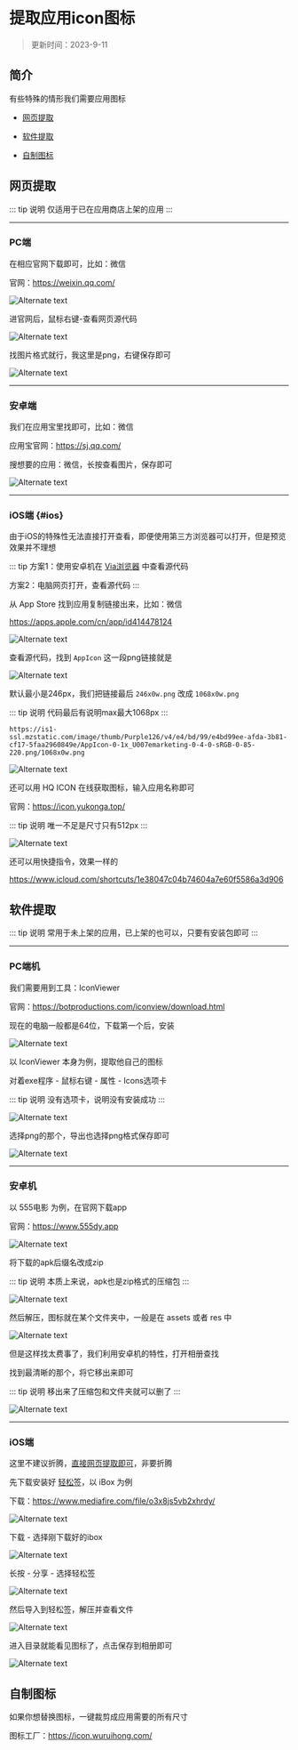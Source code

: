 # 提取应用icon图标

> 更新时间：2023-9-11

## 简介

有些特殊的情形我们需要应用图标

- [网页提取](#网页提取)

- [软件提取](#软件提取)

- [自制图标](#自制图标)

## 网页提取

::: tip 说明
仅适用于已在应用商店上架的应用
:::

---

### PC端

在相应官网下载即可，比如：微信

官网：<https://weixin.qq.com/>

![Alternate text](/icon/icon-01.png)

进官网后，鼠标右键-查看网页源代码

![Alternate text](/icon/icon-02.png)

找图片格式就行，我这里是png，右键保存即可

![Alternate text](/icon/icon-03.png)

---

### 安卓端

我们在应用宝里找即可，比如：微信

应用宝官网：<https://sj.qq.com/>

搜想要的应用：微信，长按查看图片，保存即可

![Alternate text](/icon/icon-04.png)

---

### iOS端 {#ios}

由于iOS的特殊性无法直接打开查看，即便使用第三方浏览器可以打开，但是预览效果并不理想

::: tip
方案1：使用安卓机在 [Via浏览器](https://viayoo.com/zh-cn/) 中查看源代码

方案2：电脑网页打开，查看源代码
:::

从 App Store 找到应用复制链接出来，比如：微信

<https://apps.apple.com/cn/app/id414478124>

![Alternate text](/icon/icon-05.png)

查看源代码，找到 `AppIcon` 这一段png链接就是

![Alternate text](/icon/icon-06.png)

默认最小是246px，我们把链接最后 `246x0w.png` 改成 `1068x0w.png`

::: tip 说明
代码最后有说明max最大1068px
:::

```
https://is1-ssl.mzstatic.com/image/thumb/Purple126/v4/e4/bd/99/e4bd99ee-afda-3b81-cf17-5faa2960849e/AppIcon-0-1x_U007emarketing-0-4-0-sRGB-0-85-220.png/1068x0w.png 
```

![Alternate text](/icon/icon-07.png)

还可以用 HQ ICON 在线获取图标，输入应用名称即可

官网：<https://icon.yukonga.top/>

::: tip 说明
唯一不足是尺寸只有512px
:::

![Alternate text](/icon/icon-08.png)

还可以用快捷指令，效果一样的

<https://www.icloud.com/shortcuts/1e38047c04b74604a7e60f5586a3d906>

## 软件提取

::: tip 说明
常用于未上架的应用，已上架的也可以，只要有安装包即可
:::

---

### PC端机

我们需要用到工具：IconViewer

官网：<https://botproductions.com/iconview/download.html>

现在的电脑一般都是64位，下载第一个后，安装

![Alternate text](/icon/icon-09.png)

以 IconViewer 本身为例，提取他自己的图标

对着exe程序 - 鼠标右键 - 属性 - Icons选项卡

::: tip 说明
没有选项卡，说明没有安装成功
:::

![Alternate text](/icon/icon-10.png)

选择png的那个，导出也选择png格式保存即可

![Alternate text](/icon/icon-11.png)

---

### 安卓机

以 555电影 为例，在官网下载app

官网：<https://www.555dy.app>

![Alternate text](/icon/icon-12.png)

将下载的apk后缀名改成zip

::: tip 说明
本质上来说，apk也是zip格式的压缩包
:::

![Alternate text](/icon/icon-13.png)

然后解压，图标就在某个文件夹中，一般是在 assets 或者 res 中

![Alternate text](/icon/icon-14.png)

但是这样找太费事了，我们利用安卓机的特性，打开相册查找

找到最清晰的那个，将它移出来即可

::: tip 说明
移出来了压缩包和文件夹就可以删了
:::

![Alternate text](/icon/icon-15.png)

---

### iOS端

这里不建议折腾，[直接网页提取即可](#ios)，非要折腾

先下载安装好 [轻松签](../iPhone/sign/esign.md)，以 iBox 为例

下载：<https://www.mediafire.com/file/o3x8js5vb2xhrdy/>

![Alternate text](/icon/icon-16.png)

下载 - 选择刚下载好的ibox

![Alternate text](/icon/icon-17.png)

长按 - 分享 - 选择轻松签

![Alternate text](/icon/icon-18.png)

然后导入到轻松签，解压并查看文件

![Alternate text](/icon/icon-19.png)

进入目录就能看见图标了，点击保存到相册即可

![Alternate text](/icon/icon-20.png)

## 自制图标

如果你想替换图标，一键裁剪成应用需要的所有尺寸

图标工厂：<https://icon.wuruihong.com/>
